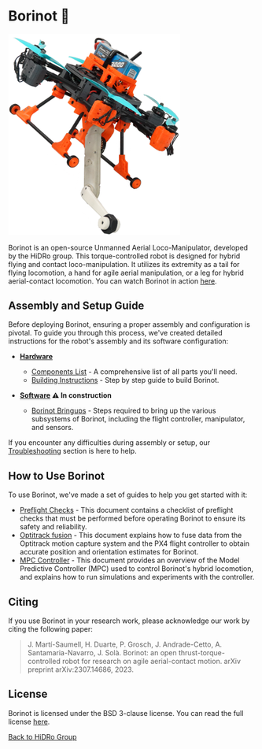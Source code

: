 # Borinot 🐝

<img src="media/borinot_agile.png" width="350">

Borinot is an open-source Unmanned Aerial Loco-Manipulator, developed by the HiDRo group. This torque-controlled robot is designed for hybrid flying and contact loco-manipulation. It utilizes its extremity as a tail for flying locomotion, a hand for agile aerial manipulation, or a leg for hybrid aerial-contact locomotion. You can watch Borinot in action [here](https://www.youtube.com/watch?v=Ob7IIVB6P_A).

<!-- Quick section of the main software associate with it: eagle_mpc_lib -->
<!-- Add section ## Why Borinot Exists -->

## Assembly and Setup Guide
Before deploying Borinot, ensuring a proper assembly and configuration is pivotal. To guide you through this process, we've created detailed instructions for the robot's assembly and its software configuration:

- **[Hardware](hardware/README.md)**
  - [Components List](hardware/components_list.md) - A comprehensive list of all parts you'll need.
  - [Building Instructions](hardware/building_instructions.md) - Step by step guide to build Borinot.
  
- **[Software](software/README.md) :warning: In construction**
  - [Borinot Bringups](resource/bringup.md) - Steps required to bring up the various subsystems of Borinot, including the flight controller, manipulator, and sensors.

If you encounter any difficulties during assembly or setup, our [Troubleshooting](resource/troubleshooting.md) section is here to help.


## How to Use Borinot
To use Borinot, we've made a set of guides to help you get started with it:

- [Preflight Checks](resource/preflight.md) - This document contains a checklist of preflight checks that must be performed before operating Borinot to ensure its safety and reliability.
- [Optitrack fusion](resource/optitrack.md) - This document explains how to fuse data from the Optitrack motion capture system and the PX4 flight controller to obtain accurate position and orientation estimates for Borinot.
- [MPC Controller](resource/mpc.md) - This document provides an overview of the Model Predictive Controller (MPC) used to control Borinot's hybrid locomotion, and explains how to run simulations and experiments with the controller.

## Citing
If you use Borinot in your research work, please acknowledge our work by citing the following paper:

> J. Martí-Saumell, H. Duarte, P. Grosch, J. Andrade-Cetto, A. Santamaria-Navarro, J. Solà. Borinot: an open thrust-torque-controlled robot for research on agile aerial-contact motion. arXiv preprint arXiv:2307.14686, 2023.

## License

Borinot is licensed under the BSD 3-clause license. You can read the full license [here](LICENSE.md).

[Back to HiDRo Group](../profile/README.md)
